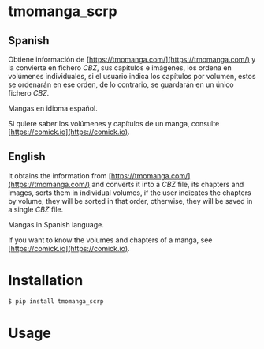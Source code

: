 # tmomanga_scrp

## Spanish

Obtiene información de [https://tmomanga.com/](https://tmomanga.com/) y la convierte en fichero *CBZ*, sus capítulos e imágenes, los ordena en volúmenes individuales, si el usuario indica los capítulos por volumen, estos se ordenarán en ese orden, de lo contrario, se guardarán en un único fichero *CBZ*.

Mangas en idioma español.


Si quiere saber los volúmenes y capítulos de un manga, consulte [https://comick.io](https://comick.io).


## English

It obtains the information from [https://tmomanga.com/](https://tmomanga.com/) and converts it into a *CBZ* file, its chapters and images, sorts them in individual volumes, if the user indicates the chapters by volume, they will be sorted in that order, otherwise, they will be saved in a single *CBZ* file.

Mangas in Spanish language.


If you want to know the volumes and chapters of a manga, see [https://comick.io](https://comick.io).


# Installation

```bash
$ pip install tmomanga_scrp
```

# Usage


```bash

```
